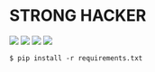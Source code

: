 # STRONG HACKER
<img src="https://media.discordapp.net/attachments/804857529090703392/834741732008001556/strong.PNG">
<a href="https://www.python.org"><img src="https://img.shields.io/badge/Python-3.x-informational"></a>
<a href="https://github.com/bearlim/strong_hacker/issues"><img src="https://img.shields.io/badge/issues-0%20open-yellow"></a>
<img src="https://img.shields.io/badge/release-v0.1-informational">


`$ pip install -r requirements.txt`
